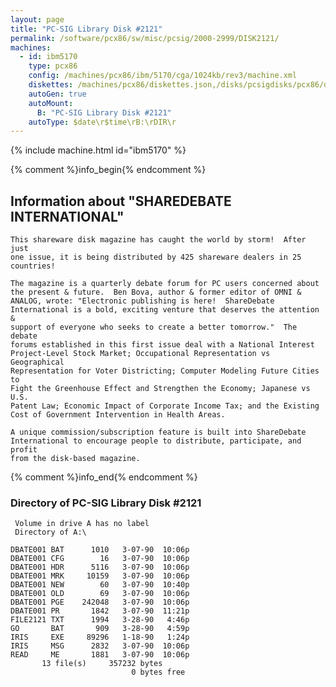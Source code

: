 ```yaml
---
layout: page
title: "PC-SIG Library Disk #2121"
permalink: /software/pcx86/sw/misc/pcsig/2000-2999/DISK2121/
machines:
  - id: ibm5170
    type: pcx86
    config: /machines/pcx86/ibm/5170/cga/1024kb/rev3/machine.xml
    diskettes: /machines/pcx86/diskettes.json,/disks/pcsigdisks/pcx86/diskettes.json
    autoGen: true
    autoMount:
      B: "PC-SIG Library Disk #2121"
    autoType: $date\r$time\rB:\rDIR\r
---
```


{% include machine.html id="ibm5170" %}

{% comment %}info_begin{% endcomment %}

## Information about "SHAREDEBATE INTERNATIONAL"

    This shareware disk magazine has caught the world by storm!  After just
    one issue, it is being distributed by 425 shareware dealers in 25
    countries!
    
    The magazine is a quarterly debate forum for PC users concerned about
    the present & future.  Ben Bova, author & former editor of OMNI &
    ANALOG, wrote: "Electronic publishing is here!  ShareDebate
    International is a bold, exciting venture that deserves the attention &
    support of everyone who seeks to create a better tomorrow."  The debate
    forums established in this first issue deal with a National Interest
    Project-Level Stock Market; Occupational Representation vs Geographical
    Representation for Voter Districting; Computer Modeling Future Cities to
    Fight the Greenhouse Effect and Strengthen the Economy; Japanese vs U.S.
    Patent Law; Economic Impact of Corporate Income Tax; and the Existing
    Cost of Government Intervention in Health Areas.
    
    A unique commission/subscription feature is built into ShareDebate
    International to encourage people to distribute, participate, and profit
    from the disk-based magazine.
{% comment %}info_end{% endcomment %}


### Directory of PC-SIG Library Disk #2121

     Volume in drive A has no label
     Directory of A:\

    DBATE001 BAT      1010   3-07-90  10:06p
    DBATE001 CFG        16   3-07-90  10:06p
    DBATE001 HDR      5116   3-07-90  10:06p
    DBATE001 MRK     10159   3-07-90  10:06p
    DBATE001 NEW        60   3-07-90  10:40p
    DBATE001 OLD        69   3-07-90  10:06p
    DBATE001 PGE    242048   3-07-90  10:06p
    DBATE001 PR       1842   3-07-90  11:21p
    FILE2121 TXT      1994   3-28-90   4:46p
    GO       BAT       909   3-28-90   4:59p
    IRIS     EXE     89296   1-18-90   1:24p
    IRIS     MSG      2832   3-07-90  10:06p
    READ     ME       1881   3-07-90  10:06p
           13 file(s)     357232 bytes
                               0 bytes free
